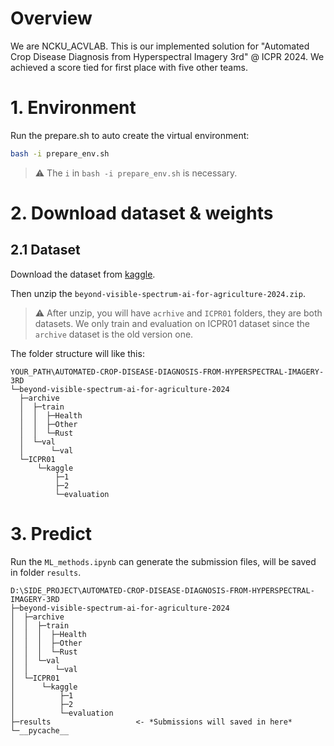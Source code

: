 # Overview
We are NCKU_ACVLAB. This is our implemented solution for "Automated Crop Disease Diagnosis from Hyperspectral Imagery 3rd" @ ICPR 2024. We achieved a score tied for first place with five other teams.

# 1. Environment
Run the prepare.sh to auto create the virtual environment:
```bash
bash -i prepare_env.sh
```

> ⚠️ The `i` in ``bash -i prepare_env.sh`` is necessary.

# 2. Download dataset & weights
## 2.1 Dataset
Download the dataset from [kaggle](https://www.kaggle.com/competitions/beyond-visible-spectrum-ai-for-agriculture-2024/data).

Then unzip the ```beyond-visible-spectrum-ai-for-agriculture-2024.zip```.


> ⚠️ After unzip, you will have ```acrhive``` and ```ICPR01``` folders, they are both datasets. We only train and evaluation on ICPR01 dataset since the ```archive``` dataset is the old version one.


The folder structure will like this:
```
YOUR_PATH\AUTOMATED-CROP-DISEASE-DIAGNOSIS-FROM-HYPERSPECTRAL-IMAGERY-3RD
└─beyond-visible-spectrum-ai-for-agriculture-2024
  ├─archive
  │  ├─train
  │  │  ├─Health
  │  │  ├─Other
  │  │  └─Rust
  │  └─val
  │      └─val
  └─ICPR01
      └─kaggle
          ├─1
          ├─2
          └─evaluation
```


# 3. Predict
Run the ```ML_methods.ipynb``` can generate the submission files, will be saved in folder ```results```.

```
D:\SIDE_PROJECT\AUTOMATED-CROP-DISEASE-DIAGNOSIS-FROM-HYPERSPECTRAL-IMAGERY-3RD
├─beyond-visible-spectrum-ai-for-agriculture-2024
│  ├─archive
│  │  ├─train
│  │  │  ├─Health
│  │  │  ├─Other
│  │  │  └─Rust
│  │  └─val
│  │      └─val
│  └─ICPR01
│      └─kaggle
│          ├─1
│          ├─2
│          └─evaluation
├─results                   <- *Submissions will saved in here*
└─__pycache__
```
